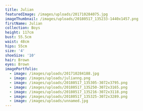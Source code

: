 ```yaml
---
title: Julian
featuredImage: /images/uploads/201710284075.jpg
imageThumbnail: /images/uploads/20180517_135233-1440x1457.png
firstName: Julian
collection: Boys
height: 117cm
bust: 55.5cm
waist: 48cm
hips: 55cm
size: '4'
shoeSize: '10'
hair: Brown
eyes: Brown
imagePortfolio:
  - image: /images/uploads/201710284188.jpg
  - image: /images/uploads/julianng.png
  - image: /images/uploads/20180517_135305-3072x3795.png
  - image: /images/uploads/20180517_135250-3072x3165.png
  - image: /images/uploads/20180517_135216-3072x3118.png
  - image: /images/uploads/20180517_135325-3072x3289.png
  - image: /images/uploads/unnamed.jpg
---
```


